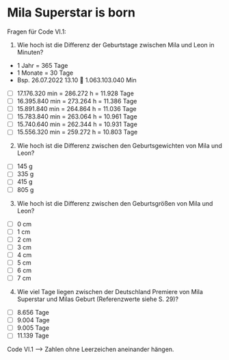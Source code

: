 <h1>Mila Superstar is born</h1>

Fragen für Code VI.1:

1. Wie hoch ist die Differenz der Geburtstage zwischen Mila und Leon in Minuten?
- 1 Jahr = 365 Tage
- 1 Monate = 30 Tage
- Bsp. 26.07.2022 13.10  1.063.103.040 Min

- [ ] 17.176.320 min = 286.272 h = 11.928 Tage
- [ ] 16.395.840 min = 273.264 h = 11.386 Tage
- [ ] 15.891.840 min = 264.864 h = 11.036 Tage
- [ ] 15.783.840 min = 263.064 h = 10.961 Tage
- [ ] 15.740.640 min = 262.344 h = 10.931 Tage
- [ ] 15.556.320 min = 259.272 h = 10.803 Tage

2. Wie hoch ist die Differenz zwischen den Geburtsgewichten von Mila und Leon?
- [ ] 145 g
- [ ] 335 g
- [ ] 415 g
- [ ] 805 g

3. Wie hoch ist die Differenz zwischen den Geburtsgrößen von Mila und Leon?
- [ ] 0 cm
- [ ] 1 cm
- [ ] 2 cm
- [ ] 3 cm
- [ ] 4 cm
- [ ] 5 cm
- [ ] 6 cm
- [ ] 7 cm

4. Wie viel Tage liegen zwischen der Deutschland Premiere von Mila Superstar und Milas Geburt (Referenzwerte siehe S. 29)?
- [ ] 8.656 Tage
- [ ] 9.004 Tage
- [ ] 9.005 Tage
- [ ] 11.139 Tage

Code VI.1 --> Zahlen ohne Leerzeichen aneinander hängen.